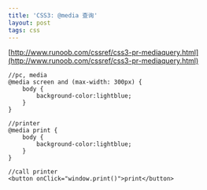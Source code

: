 ```yaml
---
title: 'CSS3: @media 查询'
layout: post
tags: css
---
```


[http://www.runoob.com/cssref/css3-pr-mediaquery.html](http://www.runoob.com/cssref/css3-pr-mediaquery.html)

```
//pc, media
@media screen and (max-width: 300px) {
    body {
        background-color:lightblue;
    }
}
```

```
//printer
@media print {
    body {
        background-color:lightblue;
    }
}
```

```
//call printer
<button onClick="window.print()">print</button>
```